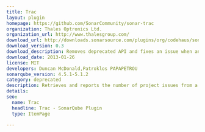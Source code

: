 ```yaml
---
title: Trac
layout: plugin
homepage: https://github.com/SonarCommunity/sonar-trac
organization: Thales Optronics Ltd.
organization_url: http://www.thalesgroup.com/
download_url: http://downloads.sonarsource.com/plugins/org/codehaus/sonar-plugins/sonar-trac-plugin/0.3/sonar-trac-plugin-0.3.jar
download_version: 0.3
download_description: Removes deprecated API and fixes an issue when analyzing with Ant
download_date: 2013-01-26
license: MIT
developers: Duncan McDonald,Patroklos PAPAPETROU
sonarqube_version: 4.5.1-5.1.2
category: deprecated
description: Retrieves and reports the number of project issues from a Trac instance.
details: 
seo: 
  name: Trac
  headline: Trac - SonarQube Plugin
  type: ItemPage

---
```

